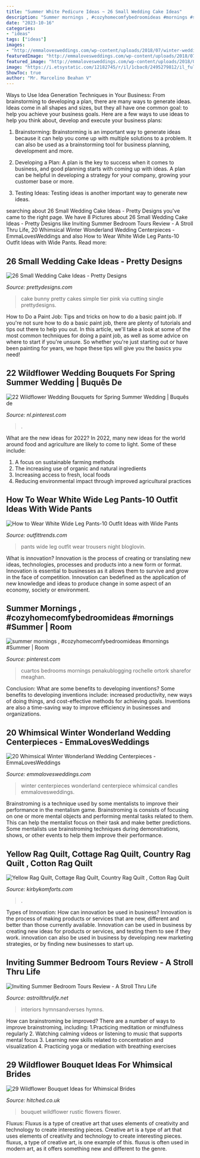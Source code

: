 ```yaml
---
title: "Summer White Pedicure Ideas ~ 26 Small Wedding Cake Ideas"
description: "Summer mornings , #cozyhomecomfybedroomideas #mornings #summer"
date: "2023-10-16"
categories:
- "ideas"
tags: ["ideas"]
images:
- "http://emmalovesweddings.com/wp-content/uploads/2018/07/winter-wedding-centerpiece-with-candles.jpg"
featuredImage: "http://emmalovesweddings.com/wp-content/uploads/2018/07/winter-wedding-centerpiece-with-candles.jpg"
featured_image: "http://emmalovesweddings.com/wp-content/uploads/2018/07/winter-wedding-centerpiece-with-candles.jpg"
image: "https://i.etsystatic.com/12182745/r/il/1cbac0/2495279812/il_fullxfull.2495279812_79kc.jpg"
ShowToc: true
author: "Mr. Marcelino Beahan V"
---
```



Ways to Use Idea Generation Techniques in Your Business: From brainstorming to developing a plan, there are many ways to generate ideas.
Ideas come in all shapes and sizes, but they all have one common goal: to help you achieve your business goals. Here are a few ways to use ideas to help you think about, develop and execute your business plans:
1. Brainstorming: Brainstorming is an important way to generate ideas because it can help you come up with multiple solutions to a problem. It can also be used as a brainstorming tool for business planning, development and more.

2. Developing a Plan: A plan is the key to success when it comes to business, and good planning starts with coming up with ideas. A plan can be helpful in developing a strategy for your company, growing your customer base or more.

3. Testing Ideas: Testing ideas is another important way to generate new ideas.

	

		
searching about 26 Small Wedding Cake Ideas - Pretty Designs you've came to the right page. We have 8 Pictures about 26 Small Wedding Cake Ideas - Pretty Designs like Inviting Summer Bedroom Tours Review - A Stroll Thru Life, 20 Whimsical Winter Wonderland Wedding Centerpieces - EmmaLovesWeddings and also How to Wear White Wide Leg Pants-10 Outfit Ideas with Wide Pants. Read more:
		
    
## 26 Small Wedding Cake Ideas - Pretty Designs

<img loading=lazy src="https://www.prettydesigns.com/wp-content/uploads/2015/12/Bunny-Cake.jpg" onerror="this.onerror=null;this.src='https://tse1.mm.bing.net/th?id=OIP.IPvCH6yXYzh_y9UawCraJQHaLG&amp;pid=15.1';" alt="26 Small Wedding Cake Ideas - Pretty Designs">

_Source: prettydesigns.com_

>cake bunny pretty cakes simple tier pink via cutting single prettydesigns. 

	

How to Do a Paint Job: Tips and tricks on how to do a basic paint job.
If you're not sure how to do a basic paint job, there are plenty of tutorials and tips out there to help you out. In this article, we'll take a look at some of the most common techniques for doing a paint job, as well as some advice on where to start if you're unsure. So whether you're just starting out or have been painting for years, we hope these tips will give you the basics you need!

    
## 22 Wildflower Wedding Bouquets For Spring Summer Wedding | Buquês De

<img loading=lazy src="https://i.pinimg.com/736x/a9/9f/7c/a99f7ca9a368beb6cd457a4a8576b90c.jpg" onerror="this.onerror=null;this.src='https://tse4.mm.bing.net/th?id=OIP.LVk_pxjLChh7CuaVjiI1IAHaJ4&amp;pid=15.1';" alt="22 Wildflower Wedding Bouquets for Spring Summer Wedding | Buquês de">

_Source: nl.pinterest.com_

>. 

	

What are the new ideas for 2022?
In 2022, many new ideas for the world around food and agriculture are likely to come to light. Some of these include: 
1. A focus on sustainable farming methods 
2. The increasing use of organic and natural ingredients 
3. Increasing access to fresh, local foods 
4. Reducing environmental impact through improved agricultural practices 

    
## How To Wear White Wide Leg Pants-10 Outfit Ideas With Wide Pants

<img loading=lazy src="http://www.outfittrends.com/wp-content/uploads/2016/08/white-wide-leg-pants-with-black-top.jpg" onerror="this.onerror=null;this.src='https://tse2.mm.bing.net/th?id=OIP.8GR9yrIPgvgkCOSWeEycdgHaLH&amp;pid=15.1';" alt="How to Wear White Wide Leg Pants-10 Outfit Ideas with Wide Pants">

_Source: outfittrends.com_

>pants wide leg outfit wear trousers night bloglovin. 

	

What is innovation?
Innovation is the process of creating or translating new ideas, technologies, processes and products into a new form or format. Innovation is essential to businesses as it allows them to survive and grow in the face of competition. Innovation can bedefined as the application of new knowledge and ideas to produce change in some aspect of an economy, society or environment.

    
## Summer Mornings , #cozyhomecomfybedroomideas #mornings #Summer | Room

<img loading=lazy src="https://i.pinimg.com/736x/e1/65/da/e165daf12ae0ac40aab530b8daace414.jpg" onerror="this.onerror=null;this.src='https://tse4.mm.bing.net/th?id=OIP.XaTl4meITADW7fWZFoZjUAHaJ3&amp;pid=15.1';" alt="summer mornings , #cozyhomecomfybedroomideas #mornings #Summer | Room">

_Source: pinterest.com_

>cuartos bedrooms mornings penakublogging rochelle ortork sharefor meaghan. 

	

Conclusion: What are some benefits to developing inventions?
Some benefits to developing inventions include: increased productivity, new ways of doing things, and cost-effective methods for achieving goals. Inventions are also a time-saving way to improve efficiency in businesses and organizations.

    
## 20 Whimsical Winter Wonderland Wedding Centerpieces - EmmaLovesWeddings

<img loading=lazy src="http://emmalovesweddings.com/wp-content/uploads/2018/07/winter-wedding-centerpiece-with-candles.jpg" onerror="this.onerror=null;this.src='https://tse2.mm.bing.net/th?id=OIP.nlUkd3ML6460Oi512-euGAHaK7&amp;pid=15.1';" alt="20 Whimsical Winter Wonderland Wedding Centerpieces - EmmaLovesWeddings">

_Source: emmalovesweddings.com_

>winter centerpieces wonderland centerpiece whimsical candles emmalovesweddings. 

	

Brainstroming is a technique used by some mentalists to improve their performance in the mentalism game. Brainstroming is consists of focusing on one or more mental objects and performing mental tasks related to them. This can help the mentalist focus on their task and make better predictions. Some mentalists use brainstroming techniques during demonstrations, shows, or other events to help them improve their performance.

    
## Yellow Rag Quilt, Cottage Rag Quilt, Country Rag Quilt , Cotton Rag Quilt

<img loading=lazy src="https://i.etsystatic.com/12182745/r/il/1cbac0/2495279812/il_fullxfull.2495279812_79kc.jpg" onerror="this.onerror=null;this.src='https://tse1.mm.bing.net/th?id=OIP.p_BROPHYch1KTqFh1v11MwHaJ4&amp;pid=15.1';" alt="Yellow Rag Quilt, Cottage Rag Quilt, Country Rag Quilt , Cotton Rag Quilt">

_Source: kirbykomforts.com_

>. 

	

Types of Innovation: How can innovation be used in business?
Innovation is the process of making products or services that are new, different and better than those currently available. Innovation can be used in business by creating new ideas for products or services, and testing them to see if they work. innovation can also be used in business by developing new marketing strategies, or by finding new businesses to start up.

    
## Inviting Summer Bedroom Tours Review - A Stroll Thru Life

<img loading=lazy src="https://www.astrollthrulife.net/wp-content/uploads/2020/07/Summer-Coastal-Bedroom.jpg" onerror="this.onerror=null;this.src='https://tse2.mm.bing.net/th?id=OIP.ACEEKsuEOgm5zw5QF6y6rAHaLH&amp;pid=15.1';" alt="Inviting Summer Bedroom Tours Review - A Stroll Thru Life">

_Source: astrollthrulife.net_

>interiors hymnsandverses hymns. 

	

How can brainstroming be improved?
There are a number of ways to improve brainstroming, including: 
1.Practicing meditation or mindfulness regularly 
2. Watching calming videos or listening to music that supports mental focus 
3. Learning new skills related to concentration and visualization 
4. Practicing yoga or mediation with breathing exercises 

    
## 29 Wildflower Bouquet Ideas For Whimsical Brides

<img loading=lazy src="https://cdn0.hitched.co.uk/articles/images/9/7/0/7/img_67079/wildflower-bouquet-rustic.jpg" onerror="this.onerror=null;this.src='https://tse2.mm.bing.net/th?id=OIP.dBoztnCGZ0i8GdIESpb7FwHaLG&amp;pid=15.1';" alt="29 Wildflower Bouquet Ideas for Whimsical Brides">

_Source: hitched.co.uk_

>bouquet wildflower rustic flowers flower. 

	

Fluxus: Fluxus is a type of creative art that uses elements of creativity and technology to create interesting pieces.
Creative art is a type of art that uses elements of creativity and technology to create interesting pieces. fluxus, a type of creative art, is one example of this. fluxus is often used in modern art, as it offers something new and different to the genre.


